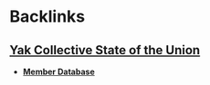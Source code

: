 
# Backlinks
## [Yak Collective State of the Union](<Yak Collective State of the Union.md>)
- [**Member Database**](<**Member Database**.md>)

